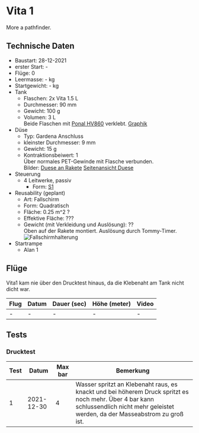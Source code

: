 # Vita 1

More a pathfinder.

## Technische Daten

* Baustart: 28-12-2021
* erster Start: -
* Flüge: 0
* Leermasse: - kg
* Startgewicht: - kg
* Tank
  * Flaschen: 2x Vita 1.5 L
  * Durchmesser: 90 mm
  * Gewicht: 100 g
  * Volumen: 3 L  
  Beide Flaschen mit [Ponal HV860](https://www.amazon.de/Ponal-Pur-12-PUR-Leim-Flasche/dp/B000U40L28/ref=asc_df_B000U40L28/) verklebt.
  [Graphik](../WaterrocketMedia/construction/tanks/Vita1_tank.png) <!-- vlt anzeigen, war aber so groß -->
* Düse
  * Typ: Gardena Anschluss
  * kleinster Durchmesser: 9 mm
  * Gewicht: 15 g
  * Kontraktionsbeiwert: 1  
  Über normales PET-Gewinde mit Flasche verbunden.  
  Bilder:
  [Duese an Rakete](../WaterrocketMedia/construction/engines/duese_an_rakete.jpeg) [Seitenansicht Duese](../WaterrocketMedia/construction/engines/duese_metric_view.jpeg)
* Steuerung  
  * 4 Leitwerke, passiv
    * Form: [S1](../Waterrocketmedia/construction/fins/S1.jpeg)
* Reusability (geplant)
  * Art: Fallschirm
  * Form: Quadratisch
  * Fläche: 0.25 m^2 ?
  * Effektive Fläche: ???
  * Gewicht (mit Verkleidung und Auslösung): ??  
  Oben auf der Rakete montiert. Auslösung durch Tommy-Timer.  
  ![Fallschirmhalterung]() <!--TODO-->
* Startrampe
  * Alan 1

## Flüge

Vita1 kam nie über den Drucktest hinaus, da die Klebenaht am Tank nicht dicht war.

| Flug | Datum | Dauer (sec) | Höhe (meter) | Video |
| ---- | ----- | ----------- | ------------ | ----- |
| -    | -     | -           | -            | -     |

## Tests

### Drucktest

| Test | Datum      | Max bar | Bemerkung |
| ---- | ---------- | ------- | --------- |
| 1    | 2021-12-30 | 4       | Wasser spritzt an Klebenaht raus, es knackt und bei höherem Druck spritzt es noch mehr. Über 4 bar kann schlussendlich nicht mehr geleistet werden, da der Masseabstrom zu groß ist. |
